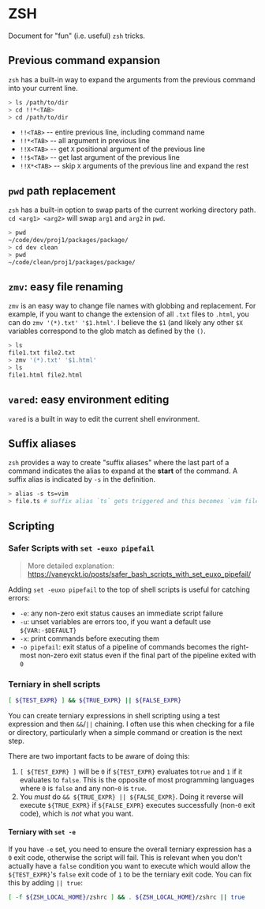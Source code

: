 # ZSH

Document for "fun" (i.e. useful) `zsh` tricks.

## Previous command expansion

`zsh` has a built-in way to expand the arguments from the previous command into your current line.

```bash
> ls /path/to/dir
> cd !!*<TAB>
> cd /path/to/dir
```

* `!!<TAB>` -- entire previous line, including command name
* `!!*<TAB>` -- all argument in previous line
* `!!X<TAB>` -- get `X` positional argument of the previous line
* `!!$<TAB>` -- get last argument of the previous line
* `!!X*<TAB>` -- skip `X` arguments of the previous line and expand the rest

## `pwd` path replacement

`zsh` has a built-in option to swap parts of the current working directory path. `cd <arg1> <arg2>` will swap `arg1` and `arg2` in `pwd`.

```bash
> pwd
~/code/dev/proj1/packages/package/
> cd dev clean
> pwd
~/code/clean/proj1/packages/package/
```

## `zmv`: easy file renaming

`zmv` is an easy way to change file names with globbing and replacement. For example, if you want to change the extension of all `.txt` files to `.html`, you can do `zmv '(*).txt' '$1.html'`. I believe the `$1` (and likely any other `$X` variables correspond to the glob match as defined by the `()`.

```bash
> ls
file1.txt file2.txt
> zmv '(*).txt' '$1.html'
> ls
file1.html file2.html
```

## `vared`: easy environment editing

`vared` is a built in way to edit the current shell environment.

## Suffix aliases

`zsh` provides a way to create "suffix aliases" where the last part of a command indicates the alias to expand at the **start** of the command. A suffix alias is indicated by `-s` in the definition.

```bash
> alias -s ts=vim
> file.ts # suffix alias `ts` gets triggered and this becomes `vim file.ts`
```

## Scripting

### Safer Scripts with `set -euxo pipefail`

> More detailed explanation: https://vaneyckt.io/posts/safer_bash_scripts_with_set_euxo_pipefail/

Adding `set -euxo pipefail` to the top of shell scripts is useful for catching
errors:

- `-e`: any non-zero exit status causes an immediate script failure
- `-u`: unset variables are errors too, if you want a default use
  `${VAR:-$DEFAULT}`
- `-x`: print commands before executing them
- `-o pipefail`: exit status of a pipeline of commands becomes the right-most
  non-zero exit status even if the final part of the pipeline exited with `0`

### Terniary in shell scripts

```bash
[ ${TEST_EXPR} ] && ${TRUE_EXPR} || ${FALSE_EXPR}
```

You can create terniary expressions in shell scripting using a test expression
and then `&&`/`||` chaining. I often use this when checking for a file or
directory, particularly when a simple command or creation is the next step.

There are two important facts to be aware of doing this:

1. `[ ${TEST_EXPR} ]` will be `0` if `${TEST_EXPR}` evaluates to`true` and `1`
   if it evaluates to `false`. This is the opposite of most programming
   languages where `0` is `false` and any non-`0` is `true`.
1. You *must* do `&& ${TRUE_EXPR} || ${FALSE_EXPR}`. Doing it reverse will
   execute `${TRUE_EXPR}` if `${FALSE_EXPR}` executes successfully (non-`0` exit
   code), which is *not* what you want.

#### Terniary with `set -e`

If you have `-e` set, you need to ensure the overall terniary expression has a
`0` exit code, otherwise the script will fail. This is relevant when you don't
actually have a `false` condition you want to execute which would allow the
`${TEST_EXPR}`'s `false` exit code of `1` to be the terniary exit code. You can
fix this by adding `|| true`:

```bash
[ -f ${ZSH_LOCAL_HOME}/zshrc ] && . ${ZSH_LOCAL_HOME}/zshrc || true
```
